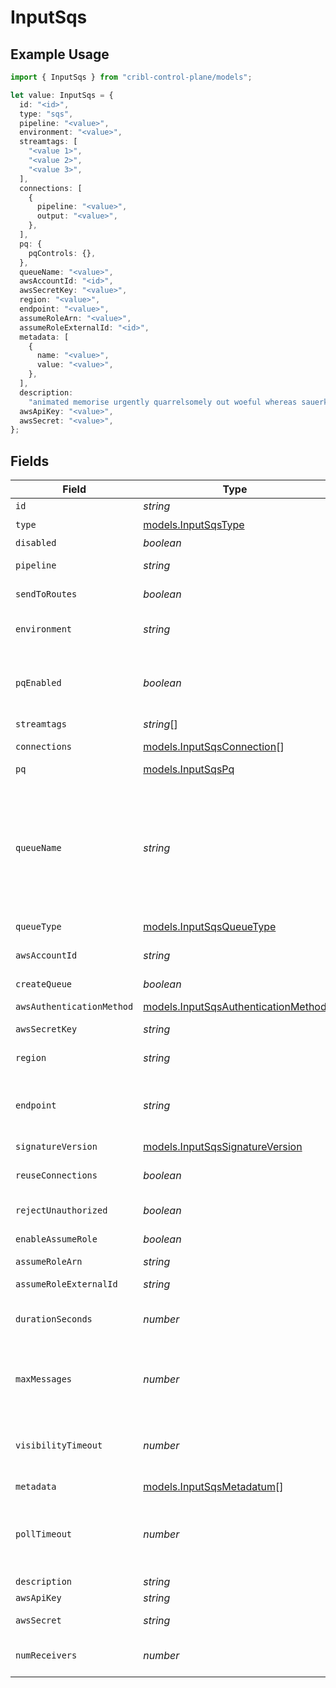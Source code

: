 # InputSqs

## Example Usage

```typescript
import { InputSqs } from "cribl-control-plane/models";

let value: InputSqs = {
  id: "<id>",
  type: "sqs",
  pipeline: "<value>",
  environment: "<value>",
  streamtags: [
    "<value 1>",
    "<value 2>",
    "<value 3>",
  ],
  connections: [
    {
      pipeline: "<value>",
      output: "<value>",
    },
  ],
  pq: {
    pqControls: {},
  },
  queueName: "<value>",
  awsAccountId: "<id>",
  awsSecretKey: "<value>",
  region: "<value>",
  endpoint: "<value>",
  assumeRoleArn: "<value>",
  assumeRoleExternalId: "<id>",
  metadata: [
    {
      name: "<value>",
      value: "<value>",
    },
  ],
  description:
    "animated memorise urgently quarrelsomely out woeful whereas sauerkraut",
  awsApiKey: "<value>",
  awsSecret: "<value>",
};
```

## Fields

| Field                                                                                                                                                                                                                                                                                                                                                                                                                | Type                                                                                                                                                                                                                                                                                                                                                                                                                 | Required                                                                                                                                                                                                                                                                                                                                                                                                             | Description                                                                                                                                                                                                                                                                                                                                                                                                          |
| -------------------------------------------------------------------------------------------------------------------------------------------------------------------------------------------------------------------------------------------------------------------------------------------------------------------------------------------------------------------------------------------------------------------- | -------------------------------------------------------------------------------------------------------------------------------------------------------------------------------------------------------------------------------------------------------------------------------------------------------------------------------------------------------------------------------------------------------------------- | -------------------------------------------------------------------------------------------------------------------------------------------------------------------------------------------------------------------------------------------------------------------------------------------------------------------------------------------------------------------------------------------------------------------- | -------------------------------------------------------------------------------------------------------------------------------------------------------------------------------------------------------------------------------------------------------------------------------------------------------------------------------------------------------------------------------------------------------------------- |
| `id`                                                                                                                                                                                                                                                                                                                                                                                                                 | *string*                                                                                                                                                                                                                                                                                                                                                                                                             | :heavy_minus_sign:                                                                                                                                                                                                                                                                                                                                                                                                   | Unique ID for this input                                                                                                                                                                                                                                                                                                                                                                                             |
| `type`                                                                                                                                                                                                                                                                                                                                                                                                               | [models.InputSqsType](../models/inputsqstype.md)                                                                                                                                                                                                                                                                                                                                                                     | :heavy_check_mark:                                                                                                                                                                                                                                                                                                                                                                                                   | N/A                                                                                                                                                                                                                                                                                                                                                                                                                  |
| `disabled`                                                                                                                                                                                                                                                                                                                                                                                                           | *boolean*                                                                                                                                                                                                                                                                                                                                                                                                            | :heavy_minus_sign:                                                                                                                                                                                                                                                                                                                                                                                                   | N/A                                                                                                                                                                                                                                                                                                                                                                                                                  |
| `pipeline`                                                                                                                                                                                                                                                                                                                                                                                                           | *string*                                                                                                                                                                                                                                                                                                                                                                                                             | :heavy_minus_sign:                                                                                                                                                                                                                                                                                                                                                                                                   | Pipeline to process data from this Source before sending it through the Routes                                                                                                                                                                                                                                                                                                                                       |
| `sendToRoutes`                                                                                                                                                                                                                                                                                                                                                                                                       | *boolean*                                                                                                                                                                                                                                                                                                                                                                                                            | :heavy_minus_sign:                                                                                                                                                                                                                                                                                                                                                                                                   | Select whether to send data to Routes, or directly to Destinations.                                                                                                                                                                                                                                                                                                                                                  |
| `environment`                                                                                                                                                                                                                                                                                                                                                                                                        | *string*                                                                                                                                                                                                                                                                                                                                                                                                             | :heavy_minus_sign:                                                                                                                                                                                                                                                                                                                                                                                                   | Optionally, enable this config only on a specified Git branch. If empty, will be enabled everywhere.                                                                                                                                                                                                                                                                                                                 |
| `pqEnabled`                                                                                                                                                                                                                                                                                                                                                                                                          | *boolean*                                                                                                                                                                                                                                                                                                                                                                                                            | :heavy_minus_sign:                                                                                                                                                                                                                                                                                                                                                                                                   | Use a disk queue to minimize data loss when connected services block. See [Cribl Docs](https://docs.cribl.io/stream/persistent-queues) for PQ defaults (Cribl-managed Cloud Workers) and configuration options (on-prem and hybrid Workers).                                                                                                                                                                         |
| `streamtags`                                                                                                                                                                                                                                                                                                                                                                                                         | *string*[]                                                                                                                                                                                                                                                                                                                                                                                                           | :heavy_minus_sign:                                                                                                                                                                                                                                                                                                                                                                                                   | Tags for filtering and grouping in @{product}                                                                                                                                                                                                                                                                                                                                                                        |
| `connections`                                                                                                                                                                                                                                                                                                                                                                                                        | [models.InputSqsConnection](../models/inputsqsconnection.md)[]                                                                                                                                                                                                                                                                                                                                                       | :heavy_minus_sign:                                                                                                                                                                                                                                                                                                                                                                                                   | Direct connections to Destinations, and optionally via a Pipeline or a Pack                                                                                                                                                                                                                                                                                                                                          |
| `pq`                                                                                                                                                                                                                                                                                                                                                                                                                 | [models.InputSqsPq](../models/inputsqspq.md)                                                                                                                                                                                                                                                                                                                                                                         | :heavy_minus_sign:                                                                                                                                                                                                                                                                                                                                                                                                   | N/A                                                                                                                                                                                                                                                                                                                                                                                                                  |
| `queueName`                                                                                                                                                                                                                                                                                                                                                                                                          | *string*                                                                                                                                                                                                                                                                                                                                                                                                             | :heavy_check_mark:                                                                                                                                                                                                                                                                                                                                                                                                   | The name, URL, or ARN of the SQS queue to read events from. When a non-AWS URL is specified, format must be: '{url}/myQueueName'. Example: 'https://host:port/myQueueName'. Value must be a JavaScript expression (which can evaluate to a constant value), enclosed in quotes or backticks. Can only be evaluated at init time. Example referencing a Global Variable: `https://host:port/myQueue-${C.vars.myVar}`. |
| `queueType`                                                                                                                                                                                                                                                                                                                                                                                                          | [models.InputSqsQueueType](../models/inputsqsqueuetype.md)                                                                                                                                                                                                                                                                                                                                                           | :heavy_minus_sign:                                                                                                                                                                                                                                                                                                                                                                                                   | The queue type used (or created)                                                                                                                                                                                                                                                                                                                                                                                     |
| `awsAccountId`                                                                                                                                                                                                                                                                                                                                                                                                       | *string*                                                                                                                                                                                                                                                                                                                                                                                                             | :heavy_minus_sign:                                                                                                                                                                                                                                                                                                                                                                                                   | SQS queue owner's AWS account ID. Leave empty if SQS queue is in same AWS account.                                                                                                                                                                                                                                                                                                                                   |
| `createQueue`                                                                                                                                                                                                                                                                                                                                                                                                        | *boolean*                                                                                                                                                                                                                                                                                                                                                                                                            | :heavy_minus_sign:                                                                                                                                                                                                                                                                                                                                                                                                   | Create queue if it does not exist                                                                                                                                                                                                                                                                                                                                                                                    |
| `awsAuthenticationMethod`                                                                                                                                                                                                                                                                                                                                                                                            | [models.InputSqsAuthenticationMethod](../models/inputsqsauthenticationmethod.md)                                                                                                                                                                                                                                                                                                                                     | :heavy_minus_sign:                                                                                                                                                                                                                                                                                                                                                                                                   | AWS authentication method. Choose Auto to use IAM roles.                                                                                                                                                                                                                                                                                                                                                             |
| `awsSecretKey`                                                                                                                                                                                                                                                                                                                                                                                                       | *string*                                                                                                                                                                                                                                                                                                                                                                                                             | :heavy_minus_sign:                                                                                                                                                                                                                                                                                                                                                                                                   | N/A                                                                                                                                                                                                                                                                                                                                                                                                                  |
| `region`                                                                                                                                                                                                                                                                                                                                                                                                             | *string*                                                                                                                                                                                                                                                                                                                                                                                                             | :heavy_minus_sign:                                                                                                                                                                                                                                                                                                                                                                                                   | AWS Region where the SQS queue is located. Required, unless the Queue entry is a URL or ARN that includes a Region.                                                                                                                                                                                                                                                                                                  |
| `endpoint`                                                                                                                                                                                                                                                                                                                                                                                                           | *string*                                                                                                                                                                                                                                                                                                                                                                                                             | :heavy_minus_sign:                                                                                                                                                                                                                                                                                                                                                                                                   | SQS service endpoint. If empty, defaults to the AWS Region-specific endpoint. Otherwise, it must point to SQS-compatible endpoint.                                                                                                                                                                                                                                                                                   |
| `signatureVersion`                                                                                                                                                                                                                                                                                                                                                                                                   | [models.InputSqsSignatureVersion](../models/inputsqssignatureversion.md)                                                                                                                                                                                                                                                                                                                                             | :heavy_minus_sign:                                                                                                                                                                                                                                                                                                                                                                                                   | Signature version to use for signing SQS requests                                                                                                                                                                                                                                                                                                                                                                    |
| `reuseConnections`                                                                                                                                                                                                                                                                                                                                                                                                   | *boolean*                                                                                                                                                                                                                                                                                                                                                                                                            | :heavy_minus_sign:                                                                                                                                                                                                                                                                                                                                                                                                   | Reuse connections between requests, which can improve performance                                                                                                                                                                                                                                                                                                                                                    |
| `rejectUnauthorized`                                                                                                                                                                                                                                                                                                                                                                                                 | *boolean*                                                                                                                                                                                                                                                                                                                                                                                                            | :heavy_minus_sign:                                                                                                                                                                                                                                                                                                                                                                                                   | Reject certificates that cannot be verified against a valid CA, such as self-signed certificates                                                                                                                                                                                                                                                                                                                     |
| `enableAssumeRole`                                                                                                                                                                                                                                                                                                                                                                                                   | *boolean*                                                                                                                                                                                                                                                                                                                                                                                                            | :heavy_minus_sign:                                                                                                                                                                                                                                                                                                                                                                                                   | Use Assume Role credentials to access SQS                                                                                                                                                                                                                                                                                                                                                                            |
| `assumeRoleArn`                                                                                                                                                                                                                                                                                                                                                                                                      | *string*                                                                                                                                                                                                                                                                                                                                                                                                             | :heavy_minus_sign:                                                                                                                                                                                                                                                                                                                                                                                                   | Amazon Resource Name (ARN) of the role to assume                                                                                                                                                                                                                                                                                                                                                                     |
| `assumeRoleExternalId`                                                                                                                                                                                                                                                                                                                                                                                               | *string*                                                                                                                                                                                                                                                                                                                                                                                                             | :heavy_minus_sign:                                                                                                                                                                                                                                                                                                                                                                                                   | External ID to use when assuming role                                                                                                                                                                                                                                                                                                                                                                                |
| `durationSeconds`                                                                                                                                                                                                                                                                                                                                                                                                    | *number*                                                                                                                                                                                                                                                                                                                                                                                                             | :heavy_minus_sign:                                                                                                                                                                                                                                                                                                                                                                                                   | Duration of the assumed role's session, in seconds. Minimum is 900 (15 minutes), default is 3600 (1 hour), and maximum is 43200 (12 hours).                                                                                                                                                                                                                                                                          |
| `maxMessages`                                                                                                                                                                                                                                                                                                                                                                                                        | *number*                                                                                                                                                                                                                                                                                                                                                                                                             | :heavy_minus_sign:                                                                                                                                                                                                                                                                                                                                                                                                   | The maximum number of messages SQS should return in a poll request. Amazon SQS never returns more messages than this value (however, fewer messages might be returned). Valid values: 1 to 10.                                                                                                                                                                                                                       |
| `visibilityTimeout`                                                                                                                                                                                                                                                                                                                                                                                                  | *number*                                                                                                                                                                                                                                                                                                                                                                                                             | :heavy_minus_sign:                                                                                                                                                                                                                                                                                                                                                                                                   | After messages are retrieved by a ReceiveMessage request, @{product} will hide them from subsequent retrieve requests for at least this duration. You can set this as high as 43200 sec. (12 hours).                                                                                                                                                                                                                 |
| `metadata`                                                                                                                                                                                                                                                                                                                                                                                                           | [models.InputSqsMetadatum](../models/inputsqsmetadatum.md)[]                                                                                                                                                                                                                                                                                                                                                         | :heavy_minus_sign:                                                                                                                                                                                                                                                                                                                                                                                                   | Fields to add to events from this input                                                                                                                                                                                                                                                                                                                                                                              |
| `pollTimeout`                                                                                                                                                                                                                                                                                                                                                                                                        | *number*                                                                                                                                                                                                                                                                                                                                                                                                             | :heavy_minus_sign:                                                                                                                                                                                                                                                                                                                                                                                                   | How long to wait for events before trying polling again. The lower the number the higher the AWS bill. The higher the number the longer it will take for the source to react to configuration changes and system restarts.                                                                                                                                                                                           |
| `description`                                                                                                                                                                                                                                                                                                                                                                                                        | *string*                                                                                                                                                                                                                                                                                                                                                                                                             | :heavy_minus_sign:                                                                                                                                                                                                                                                                                                                                                                                                   | N/A                                                                                                                                                                                                                                                                                                                                                                                                                  |
| `awsApiKey`                                                                                                                                                                                                                                                                                                                                                                                                          | *string*                                                                                                                                                                                                                                                                                                                                                                                                             | :heavy_minus_sign:                                                                                                                                                                                                                                                                                                                                                                                                   | N/A                                                                                                                                                                                                                                                                                                                                                                                                                  |
| `awsSecret`                                                                                                                                                                                                                                                                                                                                                                                                          | *string*                                                                                                                                                                                                                                                                                                                                                                                                             | :heavy_minus_sign:                                                                                                                                                                                                                                                                                                                                                                                                   | Select or create a stored secret that references your access key and secret key                                                                                                                                                                                                                                                                                                                                      |
| `numReceivers`                                                                                                                                                                                                                                                                                                                                                                                                       | *number*                                                                                                                                                                                                                                                                                                                                                                                                             | :heavy_minus_sign:                                                                                                                                                                                                                                                                                                                                                                                                   | How many receiver processes to run. The higher the number, the better the throughput - at the expense of CPU overhead.                                                                                                                                                                                                                                                                                               |